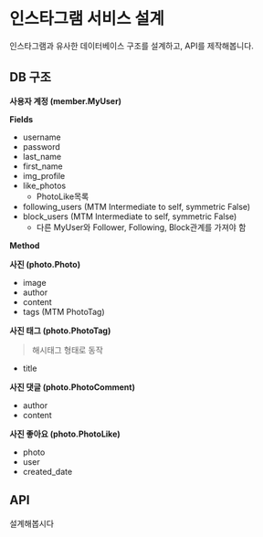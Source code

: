 # 인스타그램 서비스 설계

인스타그램과 유사한 데이터베이스 구조를 설계하고, API를 제작해봅니다.

## DB 구조

**사용자 계정 (member.MyUser)**  

**Fields**

- username
- password
- last_name
- first_name
- img_profile
- like_photos
	- PhotoLike목록
- following_users (MTM Intermediate to self, symmetric False)
- block_users (MTM Intermediate to self, symmetric False)
	- 다른 MyUser와 Follower, Following, Block관계를 가져야 함

**Method**


	
**사진 (photo.Photo)**

- image
- author
- content
- tags (MTM PhotoTag)

**사진 태그 (photo.PhotoTag)**

> 해시태그 형태로 동작

- title


**사진 댓글 (photo.PhotoComment)**

- author
- content


**사진 좋아요 (photo.PhotoLike)**

- photo
- user
- created_date


## API

설계해봅시다